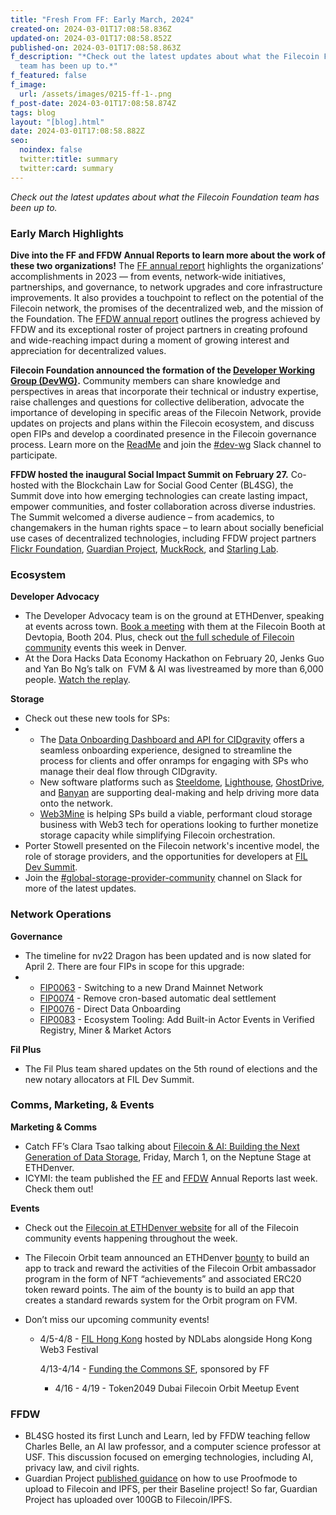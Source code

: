 ```yaml
---
title: "Fresh From FF: Early March, 2024"
created-on: 2024-03-01T17:08:58.836Z
updated-on: 2024-03-01T17:08:58.852Z
published-on: 2024-03-01T17:08:58.863Z
f_description: "*Check out the latest updates about what the Filecoin Foundation
  team has been up to.*"
f_featured: false
f_image:
  url: /assets/images/0215-ff-1-.png
f_post-date: 2024-03-01T17:08:58.874Z
tags: blog
layout: "[blog].html"
date: 2024-03-01T17:08:58.882Z
seo:
  noindex: false
  twitter:title: summary
  twitter:card: summary
---
```

*Check out the latest updates about what the Filecoin Foundation team has been up to.* 

### Early March Highlights

**Dive into the FF and FFDW Annual Reports to learn more about the work of these two organizations!** The [FF annual report](https://link.fil.org/report24) highlights the organizations’ accomplishments in 2023 –– from events, network-wide initiatives, partnerships, and governance, to network upgrades and core infrastructure improvements. It also provides a touchpoint to reflect on the potential of the Filecoin network, the promises of the decentralized web, and the mission of the Foundation. The [FFDW annual report](https://link.ffdweb.org/report24) outlines the progress achieved by FFDW and its exceptional roster of project partners in creating profound and wide-reaching impact during a moment of growing interest and appreciation for decentralized values.

**Filecoin Foundation announced the formation of the [Developer Working Group (DevWG)](https://github.com/filecoin-project/DeveloperWG).** Community members can share knowledge and perspectives in areas that incorporate their technical or industry expertise, raise challenges and questions for collective deliberation, advocate the importance of developing in specific areas of the Filecoin Network, provide updates on projects and plans within the Filecoin ecosystem, and discuss open FIPs and develop a coordinated presence in the Filecoin governance process. Learn more on the [ReadMe](https://github.com/filecoin-project/DeveloperWG) and join the [\#dev-wg](https://filecoinproject.slack.com/archives/C06G5K8H3J7) Slack channel to participate.

**FFDW hosted the inaugural Social Impact Summit on February 27.** Co-hosted with the Blockchain Law for Social Good Center (BL4SG), the Summit dove into how emerging technologies can create lasting impact, empower communities, and foster collaboration across diverse industries. The Summit welcomed a diverse audience – from academics, to changemakers in the human rights space – to learn about socially beneficial use cases of decentralized technologies, including FFDW project partners [Flickr Foundation](https://www.flickr.org/), [Guardian Project](https://guardianproject.info/), [MuckRock](https://www.muckrock.com/), and [Starling Lab](https://www.starlinglab.org/). 

### Ecosystem

**Developer Advocacy**

* The Developer Advocacy team is on the ground at ETHDenver, speaking at events across town. [Book a meeting](https://filecoinfoundation.typeform.com/ETHDenver) with them at the Filecoin Booth at Devtopia, Booth 204. Plus, check out [the full schedule of Filecoin community](https://hub.fil.org/events/ethdenver/menu/see-the-schedule) events this week in Denver.
* At the Dora Hacks Data Economy Hackathon on February 20, Jenks Guo and Yan Bo Ng’s talk on  FVM & AI was livestreamed by more than 6,000 people. [Watch the replay](https://www.youtube.com/watch?v=usBgjBpYxNQ).

**Storage** 

* Check out these new tools for SPs:
* * The [Data Onboarding Dashboard and API for CIDgravity](https://app.cidgravity.com/) offers a seamless onboarding experience, designed to streamline the process for clients and offer onramps for engaging with SPs who manage their deal flow through CIDgravity.
  * New software platforms such as [Steeldome](https://www.steeldomecyber.com/), [Lighthouse](https://fil.org/ecosystem-projects/lighthouse/), [GhostDrive](https://ghostdrive.com/), and [Banyan](https://fil.org/ecosystem-projects/banyan/) are supporting deal-making and help driving more data onto the network. 
  * [Web3Mine](https://www.web3mine.io/provide) is helping SPs build a viable, performant cloud storage business with Web3 tech for operations looking to further monetize storage capacity while simplifying Filecoin orchestration. 
* Porter Stowell presented on the Filecoin network's incentive model, the role of storage providers, and the opportunities for developers at [FIL Dev Summit](https://fildev.io/FDS-3).
* Join the [\#global-storage-provider-community](https://filecoinproject.slack.com/archives/C02GQUMFQVA) channel on Slack for more of the latest updates. 

### Network Operations

**Governance**

* The timeline for nv22 Dragon has been updated and is now slated for April 2. There are four FIPs in scope for this upgrade: 
* * [FIP0063](https://github.com/filecoin-project/FIPs/blob/master/FIPS/fip-0063.md) - Switching to a new Drand Mainnet Network
  * [FIP0074](https://github.com/filecoin-project/FIPs/blob/master/FIPS/fip-0074.md) - Remove cron-based automatic deal settlement
  * [FIP0076](https://github.com/filecoin-project/FIPs/blob/master/FIPS/fip-0076.md) - Direct Data Onboarding
  * [FIP0083](https://github.com/filecoin-project/FIPs/blob/master/FIPS/fip-0083.md) - Ecosystem Tooling: Add Built-in Actor Events in Verified Registry, Miner & Market Actors

**Fil Plus**

* The Fil Plus team shared updates on the 5th round of elections and the new notary allocators at FIL Dev Summit. 

### Comms, Marketing, & Events

**Marketing & Comms**

* Catch FF’s Clara Tsao talking about [Filecoin & AI: Building the Next Generation of Data Storage](https://www.ethdenver.com/agenda/filecoin-ai-building-the-next-generation-of-data-storage-ad010), Friday, March 1, on the Neptune Stage at ETHDenver. 
* ICYMI: the team published the [FF](https://link.fil.org/report24) and [FFDW](https://link.ffdweb.org/report24) Annual Reports last week. Check them out! 

**Events** 

* Check out the [Filecoin at ETHDenver website](https://hub.fil.org/ethdenver2024) for all of the Filecoin community events happening throughout the week. 
* The Filecoin Orbit team announced an ETHDenver [bounty](https://www.ethdenver.com/buidl-sponsors/filecoin-foundation) to build an app to track and reward the activities of the Filecoin Orbit ambassador program in the form of NFT “achievements” and associated ERC20 token reward points. The aim of the bounty is to build an app that creates a standard rewards system for the Orbit program on FVM.
* Don’t miss our upcoming community events!

  * 4/5-4/8 - [FIL Hong Kong](https://fil-hk.io/) hosted by NDLabs alongside Hong Kong Web3 Festival

    4/13-4/14 - [Funding the Commons SF](https://fundingthecommons.io/san-francisco-bay-area-2024), sponsored by FF

    * 4/16 - 4/19 - Token2049 Dubai Filecoin Orbit Meetup Event

### FFDW

* BL4SG hosted its first Lunch and Learn, led by FFDW teaching fellow Charles Belle, an AI law professor, and a computer science professor at USF. This discussion focused on emerging technologies, including AI, privacy law, and civil rights. 
* Guardian Project [published guidance](https://proofmode.org/preserve) on how to use Proofmode to upload to Filecoin and IPFS, per their Baseline project! So far, Guardian Project has uploaded over 100GB to Filecoin/IPFS.